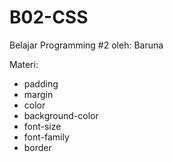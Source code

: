 # B02-CSS

Belajar Programming #2 oleh: Baruna

Materi:
- padding
- margin
- color
- background-color
- font-size
- font-family
- border

